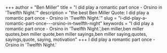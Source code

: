 +++
author = "Ben Miller"
title = "I did play a romantic part once - Orsino in 'Twelfth Night.'"
description = "the best Ben Miller Quote: I did play a romantic part once - Orsino in 'Twelfth Night.'"
slug = "i-did-play-a-romantic-part-once---orsino-in-twelfth-night"
keywords = "I did play a romantic part once - Orsino in 'Twelfth Night.',ben miller,ben miller quotes,ben miller quote,ben miller sayings,ben miller saying,quotes, sayings,quote, saying, motivation"
+++
I did play a romantic part once - Orsino in 'Twelfth Night.'

